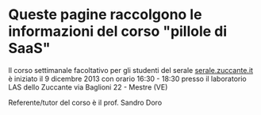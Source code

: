 # Queste pagine raccolgono le informazioni del corso "pillole di SaaS"

Il corso settimanale facoltativo per gli studenti del serale
[serale.zuccante.it](http://serale.zuccante.it)
è iniziato il 9 dicembre 2013 con orario
16:30 - 18:30 presso il laboratorio LAS dello
Zuccante via Baglioni 22 - Mestre (VE)

Referente/tutor del corso è il prof. Sandro Doro


